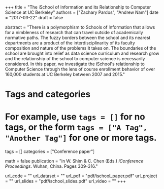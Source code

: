 +++
title = "The iSchool of Information and its Relationship to Computer Science at UC Berkeley"
authors = ["Zachary Pardos", "Andrew Nam"]
date = "2017-03-22"
draft = false

 abstract = "There is a polymorphism to Schools of Information that allows for a nimbleness of research that can travel outside of academically normative paths. The fuzzy borders between the school and its nearest departments are a product of the interdisciplinarity of its faculty composition and nature of the problems it takes on. The boundaries of the school are brought into relief as data science curriculum and research grow and the relationship of the school to computer science is necessarily considered. In this paper, we investigate the iSchool's relationship to Computer Science through the lens of course enrollment behavior of over 160,000 students at UC Berkeley between 2007 and 2015."

# Tags and categories
# For example, use `tags = []` for no tags, or the form `tags = ["A Tag", "Another Tag"]` for one or more tags.
tags = []
categories = ["Conference paper"]

math = false
publication = "In W. Shim & C. Chen (Eds.) _iConference Proceedings_. Wuhan, China. Pages 309-316."
 
 url_code = ""
 url_dataset = ""
 url_pdf = "pdf/ischool_paper.pdf"
 url_project = ""
 url_slides = "pdf/ischool_slides.pdf"
 url_video = ""
+++
